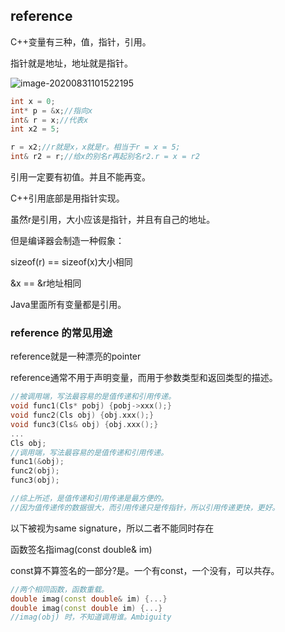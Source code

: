 ## reference

C++变量有三种，值，指针，引用。

指针就是地址，地址就是指针。

![image-20200831101522195](C:\Users\xuyingfeng\AppData\Roaming\Typora\typora-user-images\image-20200831101522195.png)

```cpp
int x = 0;
int* p = &x;//指向x
int& r = x;//代表x
int x2 = 5;

r = x2;//r就是x，x就是r。相当于r = x = 5;
int& r2 = r;//给x的别名r再起别名r2.r = x = r2
```

引用一定要有初值。并且不能再变。

C++引用底部是用指针实现。

虽然r是引用，大小应该是指针，并且有自己的地址。

但是编译器会制造一种假象：

sizeof(r) == sizeof(x)大小相同

&x == &r地址相同

Java里面所有变量都是引用。

### reference 的常见用途

reference就是一种漂亮的pointer

reference通常不用于声明变量，而用于参数类型和返回类型的描述。

```cpp
//被调用端，写法最容易的是值传递和引用传递。
void func1(Cls* pobj) {pobj->xxx();}
void func2(Cls obj) {obj.xxx();}
void func3(Cls& obj) {obj.xxx();}
...
Cls obj;
//调用端，写法最容易的是值传递和引用传递。
func1(&obj);
func2(obj);
func3(obj);

//综上所述，是值传递和引用传递是最方便的。
//因为值传递传的数据很大，而引用传递只是传指针，所以引用传递更快，更好。
```

以下被视为same signature，所以二者不能同时存在

函数签名指imag(const double& im)

const算不算签名的一部分?是。一个有const，一个没有，可以共存。

```cpp
//两个相同函数，函数重载。
double imag(const double& im) {...}
double imag(const double im) {...}
//imag(obj) 时，不知道调用谁。Ambiguity
```

